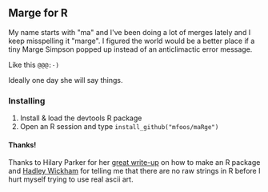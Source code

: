 ## Marge for R

My name starts with "ma" and I've been doing a lot of merges lately and I keep
misspelling it "marge". I figured the world would be a better place if a tiny
Marge Simpson popped up instead of an anticlimactic error message.

Like this `@@@:-)`

Ideally one day she will say things.

### Installing
1. Install & load the devtools R package
2. Open an R session and type `install_github("mfoos/maRge")`

#### Thanks!
Thanks to Hilary Parker for her [great
write-up](http://hilaryparker.com/2014/04/29/writing-an-r-package-from-scratch/) on how to make an R package and [Hadley Wickham](https://twitter.com/hadleywickham) for telling me that there are no raw strings in R before I hurt myself trying to use real ascii art.
